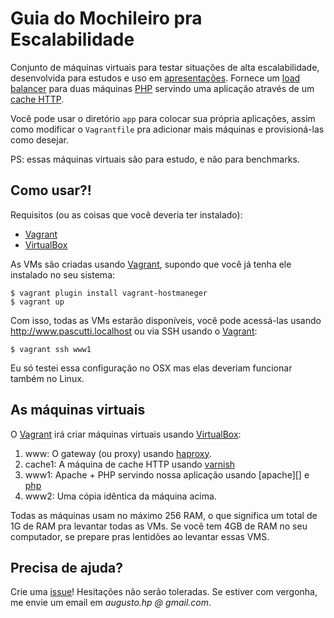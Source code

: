 # Guia do Mochileiro pra Escalabilidade

Conjunto de máquinas virtuais para testar situações de alta escalabilidade, desenvolvida para
estudos e uso em [apresentações][palestra]. Fornece um [load balancer][haproxy] para duas
máquinas [PHP][] servindo uma aplicação através de um [cache HTTP][varnish].

Você pode usar o diretório `app` para colocar sua própria aplicações, assim como modificar
o `Vagrantfile` pra adicionar mais máquinas e provisioná-las como desejar.

PS: essas máquinas virtuais são para estudo, e não para benchmarks.

## Como usar?!

Requisitos (ou as coisas que você deveria ter instalado):

* [Vagrant][]
* [VirtualBox][]

As VMs são criadas usando [Vagrant][], supondo que você já tenha ele instalado no
seu sistema:

    $ vagrant plugin install vagrant-hostmaneger
    $ vagrant up

Com isso, todas as VMs estarão disponíveis, você pode acessá-las usando http://www.pascutti.localhost
ou via SSH usando o [Vagrant][]:

    $ vagrant ssh www1

Eu só testei essa configuração no OSX mas elas deveriam funcionar também no Linux.

## As máquinas virtuais

O [Vagrant][] irá criar máquinas virtuais usando [VirtualBox][]:

1. www: O gateway (ou proxy) usando [haproxy][].
1. cache1: A máquina de cache HTTP usando [varnish][]
1. www1: Apache + PHP servindo nossa aplicação usando [apache][] e [php][]
1. www2: Uma cópia idêntica da máquina acima.

Todas as máquinas usam no máximo 256 RAM, o que significa um total de 1G de RAM
pra levantar todas as VMs. Se você tem 4GB de RAM no seu computador, se prepare
pras lentidões ao levantar essas VMS.

## Precisa de ajuda?

Crie uma [issue][]! Hesitações não serão toleradas. Se estiver com vergonha,
me envie um email em *augusto.hp @ gmail.com*.

[issue]: https://github.com/augustohp/palestra-escalabilidade/issues
[virtualbox]: https://www.virtualbox.org/
[palestra]: http://joind.in/talk/view/10239
[vagrant]: http://vagrantup.com
[varnish]: https://www.varnish-cache.org/
[haproxy]: http://haproxy.1wt.eu/
[php]: http://php.net

